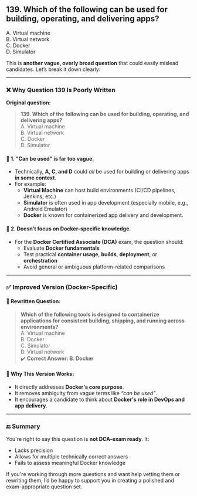 ## 139. Which of the following can be used for building, operating, and delivering apps?
A. Virtual machine  
B. Virtual network  
C. Docker  
D. Simulator  

This is **another vague, overly broad question** that could easily mislead candidates. Let’s break it down clearly:

---

### ❌ Why Question 139 Is Poorly Written

**Original question:**
> **139. Which of the following can be used for building, operating, and delivering apps?**  
A. Virtual machine  
B. Virtual network  
C. Docker  
D. Simulator  

#### 🚫 1. **"Can be used" is far too vague.**
- Technically, **A, C, and D** could *all* be used for building or delivering apps **in some context**.
- For example:
  - **Virtual Machine** can host build environments (CI/CD pipelines, Jenkins, etc.)
  - **Simulator** is often used in app development (especially mobile, e.g., Android Emulator)
  - **Docker** is known for containerized app delivery and development.
  
#### 🚫 2. **Doesn’t focus on Docker-specific knowledge.**
- For the **Docker Certified Associate (DCA)** exam, the question should:
  - Evaluate **Docker fundamentals**
  - Test practical **container usage**, **builds**, **deployment**, or **orchestration**
  - Avoid general or ambiguous platform-related comparisons

---

### ✅ Improved Version (Docker-Specific)

#### 📌 Rewritten Question:
> **Which of the following tools is designed to containerize applications for consistent building, shipping, and running across environments?**  
A. Virtual machine  
B. Docker  
C. Simulator  
D. Virtual network  
✔️ **Correct Answer: B. Docker**

#### 🧠 Why This Version Works:
- It directly addresses **Docker's core purpose**.
- It removes ambiguity from vague terms like *“can be used”*.
- It encourages a candidate to think about **Docker's role in DevOps and app delivery**.

---

### 🔚 Summary

You're right to say this question is **not DCA-exam ready**. It:
- Lacks precision
- Allows for multiple technically correct answers
- Fails to assess meaningful Docker knowledge

If you're working through more questions and want help vetting them or rewriting them, I’d be happy to support you in creating a polished and exam-appropriate question set.
